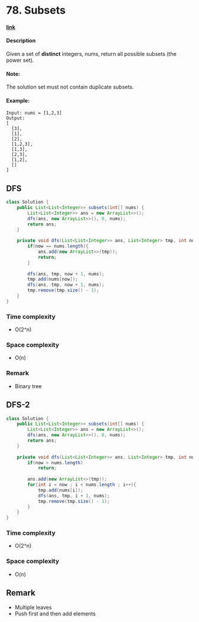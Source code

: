 # 78. Subsets

#### [link](https://leetcode.com/problems/subsets/) 

#### Description
Given a set of **distinct** integers, nums, return all possible subsets (the power set).

#### Note: 
The solution set must not contain duplicate subsets.

#### Example:
```
Input: nums = [1,2,3]
Output:
[
  [3],
  [1],
  [2],
  [1,2,3],
  [1,3],
  [2,3],
  [1,2],
  []
]
```

## DFS
```java
class Solution {
    public List<List<Integer>> subsets(int[] nums) {
        List<List<Integer>> ans = new ArrayList<>();
        dfs(ans, new ArrayList<>(), 0, nums);
        return ans;
    }
    
    private void dfs(List<List<Integer>> ans, List<Integer> tmp, int now, int[] nums){
        if(now == nums.length){
            ans.add(new ArrayList<>(tmp));
            return;
        }
        
        dfs(ans, tmp, now + 1, nums);
        tmp.add(nums[now]);
        dfs(ans, tmp, now + 1, nums);
        tmp.remove(tmp.size() - 1);
    }
}
```

### Time complexity
* O(2^n)
### Space complexity
* O(n)
### Remark
* Binary tree

## DFS-2
```java
class Solution {
    public List<List<Integer>> subsets(int[] nums) {
        List<List<Integer>> ans = new ArrayList<>();
        dfs(ans, new ArrayList<>(), 0, nums);
        return ans;
    }
    
    private void dfs(List<List<Integer>> ans, List<Integer> tmp, int now, int[] nums){
        if(now > nums.length)
            return;
        
        ans.add(new ArrayList<>(tmp));
        for(int i = now ; i < nums.length ; i++){
            tmp.add(nums[i]);
            dfs(ans, tmp, i + 1, nums);
            tmp.remove(tmp.size() - 1);
        }
    }
}
```

### Time complexity
* O(2^n)
### Space complexity
* O(n)
## Remark
* Multiple leaves
* Push first and then add elements